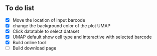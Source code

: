 ## To do list
- [x] Move the location of input barcode
- [x] change the background color of the plot UMAP 
- [x] Click datatable to select dataset
- [x] UMAP default show cell type and interactive with selected barcode
- [x] Build online tool
- [ ] Build download page